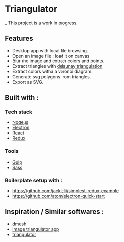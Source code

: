 # Triangulator

 _ This project is a work in progress.

## Features

* Desktop app with local file browsing.
* Open an image file : load it on canvas
* Blur the image and extract colors and points.
* Extract triangles with [delaunay triangulation](https://en.wikipedia.org/wiki/Delaunay_triangulation)
* Extract colors witha a voronoi diagram.
* Generate svg polygons from triangles.
* Export as SVG.

## Built with  :

### Tech stack

* [Node.js](http://nodejs.org/)
* [Electron](http://electron.atom.io/)
* [React](https://facebook.github.io/react/)
* [Redux](http://redux.js.org/)

### Tools

* [Gulp](http://gulpjs.com/)
* [Sass](http://sass-lang.com)

### Boilerplate setup with :

* https://github.com/jackielii/simplest-redux-example
* https://github.com/atom/electron-quick-start

## Inspiration / Similar softwares :

* [dmesh](http://dmesh.thedofl.com/)
* [image triangulator app](https://www.behance.net/gallery/10543937/Image-Triangulator-App)
* [triangulator](http://somestuff.ru/I)